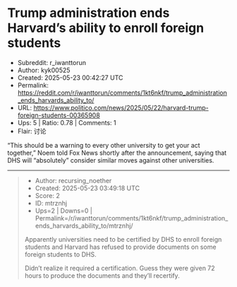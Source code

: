 # Trump administration ends Harvard’s ability to enroll foreign students

- Subreddit: r_iwanttorun
- Author: kyk00525
- Created: 2025-05-23 00:42:27 UTC
- Permalink: https://reddit.com/r/iwanttorun/comments/1kt6nkf/trump_administration_ends_harvards_ability_to/
- URL: https://www.politico.com/news/2025/05/22/harvard-trump-foreign-students-00365908
- Ups: 5 | Ratio: 0.78 | Comments: 1
- Flair: 讨论


“This should be a warning to every other university to get your act
together,” Noem told Fox News shortly after the announcement, saying
that DHS will “absolutely” consider similar moves against other
universities.


---

> - Author: recursing_noether
> - Created: 2025-05-23 03:49:18 UTC
> - Score: 2
> - ID: mtrznhj
> - Ups=2 | Downs=0 | Permalink=/r/iwanttorun/comments/1kt6nkf/trump_administration_ends_harvards_ability_to/mtrznhj/
>
> Apparently universities need to be certified by DHS to enroll foreign students and Harvard has refused to provide documents on some foreign students to DHS.
> 
> Didn’t realize it required a certification. Guess they were given 72 hours to produce the documents and they’ll recertify.
